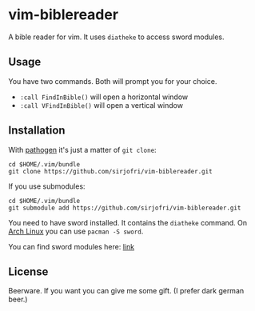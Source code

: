 vim-biblereader
===============

A bible reader for vim. It uses `diatheke` to access sword modules.

Usage
-----

You have two commands. Both will prompt you for your choice.

- `:call FindInBible()` will open a horizontal window
- `:call VFindInBible()` will open a vertical window

Installation
------------

With [pathogen][] it's just a matter of `git clone`:

	cd $HOME/.vim/bundle
	git clone https://github.com/sirjofri/vim-biblereader.git

If you use submodules:

	cd $HOME/.vim/bundle
	git submodule add https://github.com/sirjofri/vim-biblereader.git

You need to have sword installed. It contains the `diatheke` command. On [Arch Linux][]
you can use `pacman -S sword`.

You can find sword modules here: [link][sword]

License
-------

Beerware. If you want you can give me some gift. (I prefer dark german beer.)


[pathogen]: https://github.com/tpope/vim-pathogen/
[Arch Linux]: https://www.archlinux.org/
[sword]: http://crosswire.org/sword/modules/
